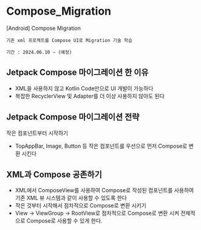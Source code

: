 # Compose_Migration
[Android] Compose Migration
```
기존 xml 프로젝트를 Compose UI로 Migration 기술 학습

기간 : 2024.06.10 ~ (예정)
```
## Jetpack Compose 마이그레이션 한 이유
- XML을 사용하지 않고 Kotlin Code만으로 UI 개발이 가능하다
- 복잡한 RecyclerView 및 Adapter를 더 이상 사용하지 않아도 된다   

## Jetpack Compose 마이그레이션 전략
작은 컴포넌트부터 시작하기   
- TopAppBar, Image, Button 등 작은 컴포넌트를 우선으로 먼저 Compose로 변환 시킨다
## XML과 Compose 공존하기
- XML에서 ComposeView를 사용하여 Compose로 작성된 컴포넌트를 사용하여 기존 XML 뷰 시스템과 같이 사용할 수 있도록 한다
- 작은 것부터 시작해서 점차적으로 Compose로 변환 시키기
- View -> ViewGroup -> RootView로 점차적으로 Compose로 변환 시켜 전체적으로 Compose로 사용할 수 있게 한다.
